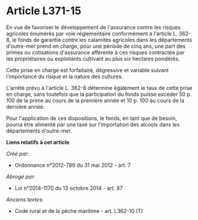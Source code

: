 # Article L371-15

En vue de favoriser le développement de l'assurance contre les risques agricoles énumérés par voie réglementaire conformément
à l'article L. 362-8, le fonds de garantie contre les calamités agricoles dans les départements d'outre-mer prend en charge,
pour une période de cinq ans, une part des primes ou cotisations d'assurance afférente à ces risques contractée par les
propriétaires ou exploitants cultivant au plus six hectares pondérés.

Cette prise en charge est forfaitaire, dégressive et variable suivant l'importance du risque et la nature des cultures.

L'arrêté prévu à l'article L. 362-8 détermine également le taux de cette prise en charge, sans toutefois que la participation
du fonds puisse excéder 50 p. 100 de la prime au cours de la première année et 10 p. 100 au cours de la dernière année.

Pour l'application de ces dispositions, le fonds, en tant que de besoin, pourra être alimenté par une taxe sur l'importation
des alcools dans les départements d'outre-mer.

**Liens relatifs à cet article**

_Créé par_:

  - Ordonnance n°2012-789 du 31 mai 2012 - art. 7

_Abrogé par_:

  - Loi n°2014-1170 du 13 octobre 2014 - art. 87

_Anciens textes_:

  - Code rural et de la pêche maritime - art. L362-10 (T)
